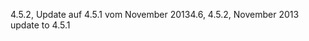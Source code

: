 <span data-ttu-id="327b4-101">4.5.2, Update auf 4.5.1 vom November 2013</span><span class="sxs-lookup"><span data-stu-id="327b4-101">4.6, 4.5.2, November 2013 update to 4.5.1</span></span>